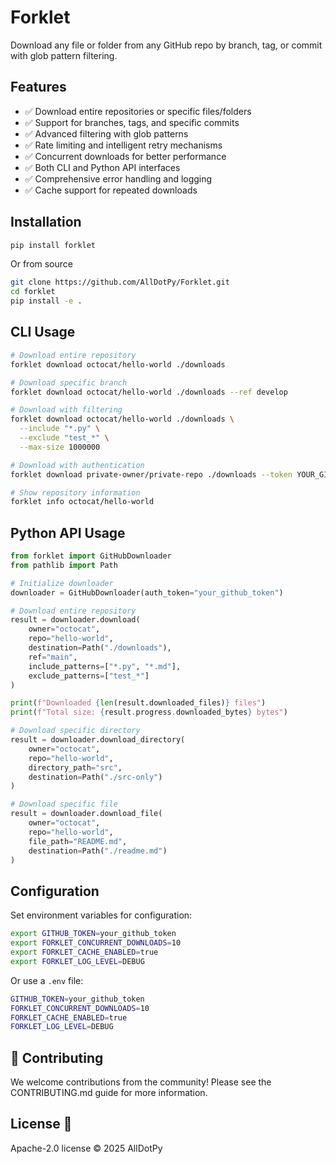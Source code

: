 # Forklet

Download any file or folder from any GitHub repo by branch, tag, or commit with glob pattern filtering.

## Features

- ✅ Download entire repositories or specific files/folders
- ✅ Support for branches, tags, and specific commits
- ✅ Advanced filtering with glob patterns
- ✅ Rate limiting and intelligent retry mechanisms
- ✅ Concurrent downloads for better performance
- ✅ Both CLI and Python API interfaces
- ✅ Comprehensive error handling and logging
- ✅ Cache support for repeated downloads

## Installation

```bash
pip install forklet
```

Or from source
```bash
git clone https://github.com/AllDotPy/Forklet.git
cd forklet
pip install -e .
```

## CLI Usage

```bash
# Download entire repository
forklet download octocat/hello-world ./downloads

# Download specific branch
forklet download octocat/hello-world ./downloads --ref develop

# Download with filtering
forklet download octocat/hello-world ./downloads \
  --include "*.py" \
  --exclude "test_*" \
  --max-size 1000000

# Download with authentication
forklet download private-owner/private-repo ./downloads --token YOUR_GITHUB_TOKEN

# Show repository information
forklet info octocat/hello-world
```

## Python API Usage

```python
from forklet import GitHubDownloader
from pathlib import Path

# Initialize downloader
downloader = GitHubDownloader(auth_token="your_github_token")

# Download entire repository
result = downloader.download(
    owner="octocat",
    repo="hello-world",
    destination=Path("./downloads"),
    ref="main",
    include_patterns=["*.py", "*.md"],
    exclude_patterns=["test_*"]
)

print(f"Downloaded {len(result.downloaded_files)} files")
print(f"Total size: {result.progress.downloaded_bytes} bytes")

# Download specific directory
result = downloader.download_directory(
    owner="octocat",
    repo="hello-world",
    directory_path="src",
    destination=Path("./src-only")
)

# Download specific file
result = downloader.download_file(
    owner="octocat",
    repo="hello-world",
    file_path="README.md",
    destination=Path("./readme.md")
)
```

## Configuration

Set environment variables for configuration:

```bash
export GITHUB_TOKEN=your_github_token
export FORKLET_CONCURRENT_DOWNLOADS=10
export FORKLET_CACHE_ENABLED=true
export FORKLET_LOG_LEVEL=DEBUG
```

Or use a `.env` file:

```bash
GITHUB_TOKEN=your_github_token
FORKLET_CONCURRENT_DOWNLOADS=10
FORKLET_CACHE_ENABLED=true
FORKLET_LOG_LEVEL=DEBUG
```

## 🤝 Contributing

We welcome contributions from the community! Please see the CONTRIBUTING.md guide for more information.

## License 📜

Apache-2.0 license  © 2025 AllDotPy
